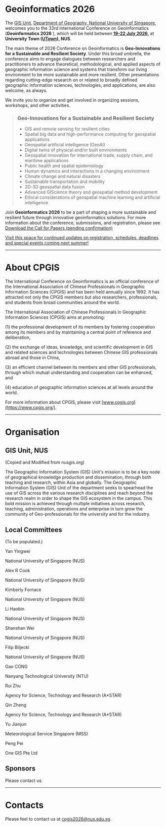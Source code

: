  

# Geoinformatics 2026

The [GIS Unit](https://nusgis.org/), [Department of Geography, National University of Singapore](https://fass.nus.edu.sg/geog/), welcomes you to the 33rd International Conference on Geoinformatics (**Geoinformatics 2026** ), which will be held between **<u>19-22 July 2026</u>**, at **University Town ([UTown](https://uci.nus.edu.sg/campus-life/campus-services/utown/)), NUS**.

The main theme of 2026 Conference on Geoinformatics is **Geo-Innovations for a Sustainable and Resilient Society**. Under this broad umbrella, the conference aims to engage dialogues between researchers and practitioners to advance theoretical, methodological, and applied aspects of geographic information science and systems that transform our living environment to be more sustainable and more resilient. Other presentations regarding cutting-edge research on or related to broadly defined geographic information sciences, technologies, and applications, are also welcome, as always.

We invite you to organize and get involved in organizing sessions, workshops, and other activities.



> ###  Geo-Innovations for a Sustainable and Resilient Society
>
> - GIS and remote sensing for resilient cities
> - Spatial big data and high-performance computing for geospatial applications
> - Geospatial artificial intelligence (GeoAI)
> - Digital twins of physical and/or built environments
> - Geospatial innovation for international trade, supply chain, and maritime applications
> - Public health and spatial epidemiology
> - Human dynamics and interactions in a changing environment
> - Climate change and natural disasters
> - Sustainable transportation and mobility
> - 2D-3D geospatial data fusion
> - Advanced GIScience theory and geospatial method development
> - Ethical considerations of geospatial machine learning and artificial intelligence



Join **Geoinformatics 2026** to be a part of shaping a more sustainable and resilient future through innovative geoinformatics solutions. For more information about the conference, submissions, and registration, please see [Download the Call for Papers (pending confirmation)](link_placeholder)



<u>Visit this space for continued updates on registration, schedules, deadlines and special events coming next summer!</u>





---



# About CPGIS

The International Conference on Geoinformatics is an official conference of the International Association of Chinese Professionals in Geographic Information Sciences (CPGIS) and has been held annually since 1992. It has attracted not only the CPGIS members but also researchers, professionals, and students from broad communities around the world.

The International Association of Chinese Professionals in Geographic Information Sciences (CPGIS) aims at promoting: 

(1) the professional development of its members by fostering cooperation among its members and by maintaining a central point of reference and deliberation, 

(2) the exchange of ideas, knowledge, and scientific development in GIS and related sciences and technologies between Chinese GIS professionals abroad and those in China, 

(3) an efficient channel between its members and other GIS professionals, through which mutual understanding and cooperation can be enhanced, and 

(4) education of geographic information sciences at all levels around the world.

For more information about CPGIS, please visit [www.cpgis.org](https://www.cpgis.org/).



---



# Organisation

## GIS Unit, NUS

(Copied and Modified from nusgis.org)

The Geographic Information System (GIS) Unit's mission is to be a key node of geographical knowledge production and dissemination, through both teaching and research, within Asia and globally. The Geographic Information System (GIS) Unit of the department seeks to spearhead the use of GIS across the various research disciplines and reach beyond the research realm in order to shape the GIS ecosystem in the campus. This bold mission is achieved through multiple initiatives across research, teaching, administration, operations and enterprise in turn grow the community of Geo-professionals for the university and for the industry.



## Local Committees

(To be populated.)

<div class="grid is-col-min-12 is-gap-2">
  <div class="cell"><div class="card"><div class="card-content">
	<p class="title">Yan Yingwei</p>
	<p class="subtitle">National University of Singapore (NUS)</p>
  </div></div></div>
  <div class="cell"><div class="card"><div class="card-content">
	<p class="title">Alex R Cook</p>
	<p class="subtitle">National University of Singapore (NUS)</p>
  </div></div></div>
  <div class="cell"><div class="card"><div class="card-content">
	<p class="title">Kimberly Fornace</p>
	<p class="subtitle">National University of Singapore (NUS)</p>
  </div></div></div>
  <div class="cell"><div class="card"><div class="card-content">
	<p class="title">Li Haobin</p>
	<p class="subtitle">National University of Singapore (NUS)</p>
  </div></div></div>
  <div class="cell"><div class="card"><div class="card-content">
	<p class="title">Shanshan Wei</p>
	<p class="subtitle">National University of Singapore (NUS)</p>
  </div></div></div>
  <div class="cell"><div class="card"><div class="card-content">
	<p class="title">Filip Biljecki</p>
	<p class="subtitle">National University of Singapore (NUS)</p>
  </div></div></div>
  <div class="cell"><div class="card"><div class="card-content">
	<p class="title">Gao CONG</p>
	<p class="subtitle">Nanyang Technological University (NTU)</p>
  </div></div></div>
  <div class="cell"><div class="card"><div class="card-content">
	<p class="title">Rui Zhu</p>
	<p class="subtitle">Agency for Science, Technology and Research (A*STAR)</p>
  </div></div></div>
  <div class="cell"><div class="card"><div class="card-content">
	<p class="title">Qin Zheng</p>
	<p class="subtitle">Agency for Science, Technology and Research (A*STAR)</p>
  </div></div></div>
  <div class="cell"><div class="card"><div class="card-content">
	<p class="title">Yu Jianjun</p>
	<p class="subtitle">Meteorological Service Singapore (MSS)</p>
  </div></div></div>
  <div class="cell"><div class="card"><div class="card-content">
	<p class="title">Peng Pei</p>
	<p class="subtitle">One GIS Pte Ltd</p>
  </div></div></div>
  
</div>




## Sponsors

Please contact us.





---



# Contacts

Please feel to contact us at [cpgis2026@nus.edu.sg](mailto:cpgis2026@nus.edu.sg). 





